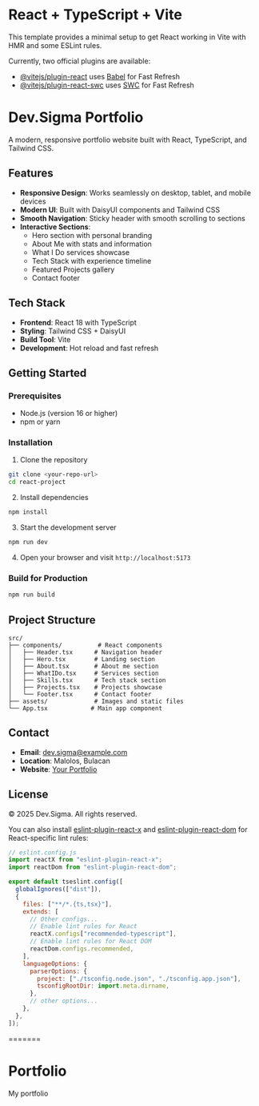 
# React + TypeScript + Vite

This template provides a minimal setup to get React working in Vite with HMR and some ESLint rules.

Currently, two official plugins are available:

- [@vitejs/plugin-react](https://github.com/vitejs/vite-plugin-react/blob/main/packages/plugin-react) uses [Babel](https://babeljs.io/) for Fast Refresh
- [@vitejs/plugin-react-swc](https://github.com/vitejs/vite-plugin-react/blob/main/packages/plugin-react-swc) uses [SWC](https://swc.rs/) for Fast Refresh

# Dev.Sigma Portfolio

A modern, responsive portfolio website built with React, TypeScript, and Tailwind CSS.

## Features

- **Responsive Design**: Works seamlessly on desktop, tablet, and mobile devices
- **Modern UI**: Built with DaisyUI components and Tailwind CSS
- **Smooth Navigation**: Sticky header with smooth scrolling to sections
- **Interactive Sections**:
  - Hero section with personal branding
  - About Me with stats and information
  - What I Do services showcase
  - Tech Stack with experience timeline
  - Featured Projects gallery
  - Contact footer

## Tech Stack

- **Frontend**: React 18 with TypeScript
- **Styling**: Tailwind CSS + DaisyUI
- **Build Tool**: Vite
- **Development**: Hot reload and fast refresh

## Getting Started

### Prerequisites

- Node.js (version 16 or higher)
- npm or yarn

### Installation

1. Clone the repository

```bash
git clone <your-repo-url>
cd react-project
```

2. Install dependencies

```bash
npm install
```

3. Start the development server

```bash
npm run dev
```

4. Open your browser and visit `http://localhost:5173`

### Build for Production

```bash
npm run build
```

## Project Structure

```
src/
├── components/          # React components
│   ├── Header.tsx      # Navigation header
│   ├── Hero.tsx        # Landing section
│   ├── About.tsx       # About me section
│   ├── WhatIDo.tsx     # Services section
│   ├── Skills.tsx      # Tech stack section
│   ├── Projects.tsx    # Projects showcase
│   └── Footer.tsx      # Contact footer
├── assets/             # Images and static files
└── App.tsx            # Main app component
```

## Contact

- **Email**: dev.sigma@example.com
- **Location**: Malolos, Bulacan
- **Website**: [Your Portfolio](https://your-domain.com)

## License

© 2025 Dev.Sigma. All rights reserved.

You can also install [eslint-plugin-react-x](https://github.com/Rel1cx/eslint-react/tree/main/packages/plugins/eslint-plugin-react-x) and [eslint-plugin-react-dom](https://github.com/Rel1cx/eslint-react/tree/main/packages/plugins/eslint-plugin-react-dom) for React-specific lint rules:

```js
// eslint.config.js
import reactX from "eslint-plugin-react-x";
import reactDom from "eslint-plugin-react-dom";

export default tseslint.config([
  globalIgnores(["dist"]),
  {
    files: ["**/*.{ts,tsx}"],
    extends: [
      // Other configs...
      // Enable lint rules for React
      reactX.configs["recommended-typescript"],
      // Enable lint rules for React DOM
      reactDom.configs.recommended,
    ],
    languageOptions: {
      parserOptions: {
        project: ["./tsconfig.node.json", "./tsconfig.app.json"],
        tsconfigRootDir: import.meta.dirname,
      },
      // other options...
    },
  },
]);
```
=======
# Portfolio
My portfolio
